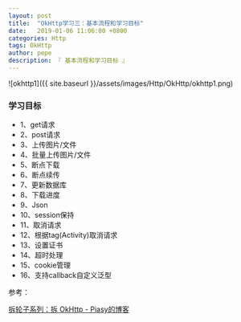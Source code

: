 ```yaml
---
layout: post
title:  "OkHttp学习三：基本流程和学习目标"
date:   2019-01-06 11:06:00 +0800
categories: Http
tags: OkHttp
author: pepe
description: 『 基本流程和学习目标 』
---
```


![okhttp1]({{ site.baseurl }}/assets/images/Http/OkHttp/okhttp1.png)

### **学习目标**

* 1、get请求
* 2、post请求
* 3、上传图片/文件
* 4、批量上传图片/文件
* 5、断点下载
* 6、断点续传
* 7、更新数据库
* 8、下载进度
* 9、Json
* 10、session保持
* 11、取消请求
* 12、根据tag(Activity)取消请求
* 13、设置证书
* 14、超时处理
* 15、cookie管理
* 16、支持callback自定义泛型


参考：

[拆轮子系列：拆 OkHttp - Piasy的博客](https://blog.piasy.com/2016/07/11/Understand-OkHttp/)






























